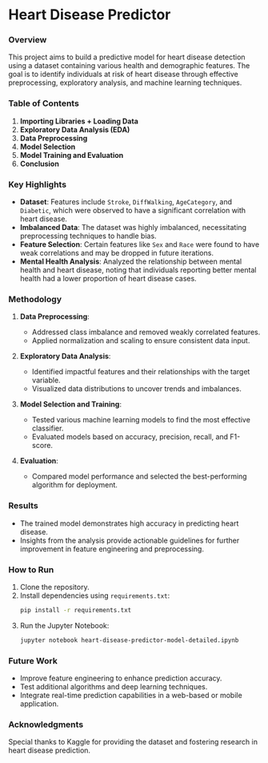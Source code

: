 # Heart Disease Predictor

### Overview
This project aims to build a predictive model for heart disease detection using a dataset containing various health and demographic features. The goal is to identify individuals at risk of heart disease through effective preprocessing, exploratory analysis, and machine learning techniques.

### Table of Contents
1. **Importing Libraries + Loading Data**
2. **Exploratory Data Analysis (EDA)**
3. **Data Preprocessing**
4. **Model Selection**
5. **Model Training and Evaluation**
6. **Conclusion**

### Key Highlights
- **Dataset**: Features include `Stroke`, `DiffWalking`, `AgeCategory`, and `Diabetic`, which were observed to have a significant correlation with heart disease.
- **Imbalanced Data**: The dataset was highly imbalanced, necessitating preprocessing techniques to handle bias.
- **Feature Selection**: Certain features like `Sex` and `Race` were found to have weak correlations and may be dropped in future iterations.
- **Mental Health Analysis**: Analyzed the relationship between mental health and heart disease, noting that individuals reporting better mental health had a lower proportion of heart disease cases.

### Methodology
1. **Data Preprocessing**:
   - Addressed class imbalance and removed weakly correlated features.
   - Applied normalization and scaling to ensure consistent data input.

2. **Exploratory Data Analysis**:
   - Identified impactful features and their relationships with the target variable.
   - Visualized data distributions to uncover trends and imbalances.

3. **Model Selection and Training**:
   - Tested various machine learning models to find the most effective classifier.
   - Evaluated models based on accuracy, precision, recall, and F1-score.

4. **Evaluation**:
   - Compared model performance and selected the best-performing algorithm for deployment.

### Results
- The trained model demonstrates high accuracy in predicting heart disease.
- Insights from the analysis provide actionable guidelines for further improvement in feature engineering and preprocessing.

### How to Run
1. Clone the repository.
2. Install dependencies using `requirements.txt`:
   ```bash
   pip install -r requirements.txt
   ```
3. Run the Jupyter Notebook:
   ```bash
   jupyter notebook heart-disease-predictor-model-detailed.ipynb
   ```

### Future Work
- Improve feature engineering to enhance prediction accuracy.
- Test additional algorithms and deep learning techniques.
- Integrate real-time prediction capabilities in a web-based or mobile application.

### Acknowledgments
Special thanks to Kaggle for providing the dataset and fostering research in heart disease prediction.
